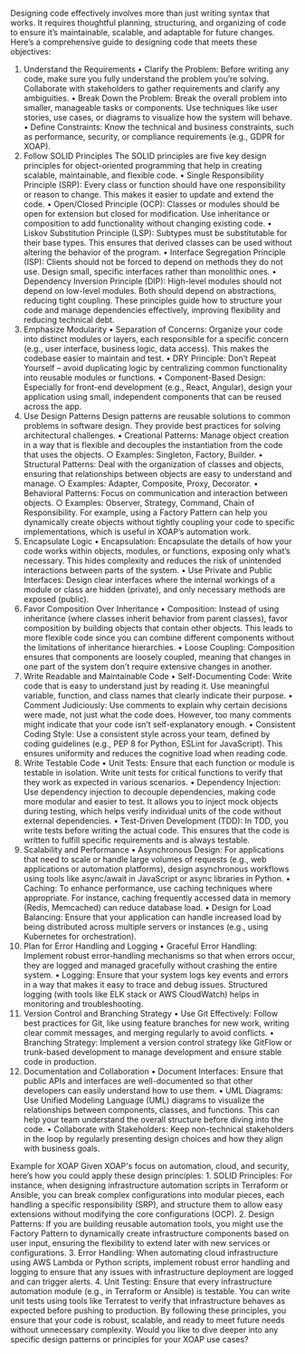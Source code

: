 Designing code effectively involves more than just writing syntax that works. It requires thoughtful planning, structuring, and organizing of code to ensure it’s maintainable, scalable, and adaptable for future changes. Here’s a comprehensive guide to designing code that meets these objectives:

1. Understand the Requirements
   • Clarify the Problem: Before writing any code, make sure you fully understand the problem you’re solving. Collaborate with stakeholders to gather requirements and clarify any ambiguities.
   • Break Down the Problem: Break the overall problem into smaller, manageable tasks or components. Use techniques like user stories, use cases, or diagrams to visualize how the system will behave.
   • Define Constraints: Know the technical and business constraints, such as performance, security, or compliance requirements (e.g., GDPR for XOAP).
2. Follow SOLID Principles
   The SOLID principles are five key design principles for object-oriented programming that help in creating scalable, maintainable, and flexible code.
   • Single Responsibility Principle (SRP): Every class or function should have one responsibility or reason to change. This makes it easier to update and extend the code.
   • Open/Closed Principle (OCP): Classes or modules should be open for extension but closed for modification. Use inheritance or composition to add functionality without changing existing code.
   • Liskov Substitution Principle (LSP): Subtypes must be substitutable for their base types. This ensures that derived classes can be used without altering the behavior of the program.
   • Interface Segregation Principle (ISP): Clients should not be forced to depend on methods they do not use. Design small, specific interfaces rather than monolithic ones.
   • Dependency Inversion Principle (DIP): High-level modules should not depend on low-level modules. Both should depend on abstractions, reducing tight coupling.
   These principles guide how to structure your code and manage dependencies effectively, improving flexibility and reducing technical debt.
3. Emphasize Modularity
   • Separation of Concerns: Organize your code into distinct modules or layers, each responsible for a specific concern (e.g., user interface, business logic, data access). This makes the codebase easier to maintain and test.
   • DRY Principle: Don’t Repeat Yourself – avoid duplicating logic by centralizing common functionality into reusable modules or functions.
   • Component-Based Design: Especially for front-end development (e.g., React, Angular), design your application using small, independent components that can be reused across the app.
4. Use Design Patterns
   Design patterns are reusable solutions to common problems in software design. They provide best practices for solving architectural challenges.
   • Creational Patterns: Manage object creation in a way that is flexible and decouples the instantiation from the code that uses the objects.
   ○ Examples: Singleton, Factory, Builder.
   • Structural Patterns: Deal with the organization of classes and objects, ensuring that relationships between objects are easy to understand and manage.
   ○ Examples: Adapter, Composite, Proxy, Decorator.
   • Behavioral Patterns: Focus on communication and interaction between objects.
   ○ Examples: Observer, Strategy, Command, Chain of Responsibility.
   For example, using a Factory Pattern can help you dynamically create objects without tightly coupling your code to specific implementations, which is useful in XOAP’s automation work.
5. Encapsulate Logic
   • Encapsulation: Encapsulate the details of how your code works within objects, modules, or functions, exposing only what’s necessary. This hides complexity and reduces the risk of unintended interactions between parts of the system.
   • Use Private and Public Interfaces: Design clear interfaces where the internal workings of a module or class are hidden (private), and only necessary methods are exposed (public).
6. Favor Composition Over Inheritance
   • Composition: Instead of using inheritance (where classes inherit behavior from parent classes), favor composition by building objects that contain other objects. This leads to more flexible code since you can combine different components without the limitations of inheritance hierarchies.
   • Loose Coupling: Composition ensures that components are loosely coupled, meaning that changes in one part of the system don’t require extensive changes in another.
7. Write Readable and Maintainable Code
   • Self-Documenting Code: Write code that is easy to understand just by reading it. Use meaningful variable, function, and class names that clearly indicate their purpose.
   • Comment Judiciously: Use comments to explain why certain decisions were made, not just what the code does. However, too many comments might indicate that your code isn’t self-explanatory enough.
   • Consistent Coding Style: Use a consistent style across your team, defined by coding guidelines (e.g., PEP 8 for Python, ESLint for JavaScript). This ensures uniformity and reduces the cognitive load when reading code.
8. Write Testable Code
   • Unit Tests: Ensure that each function or module is testable in isolation. Write unit tests for critical functions to verify that they work as expected in various scenarios.
   • Dependency Injection: Use dependency injection to decouple dependencies, making code more modular and easier to test. It allows you to inject mock objects during testing, which helps verify individual units of the code without external dependencies.
   • Test-Driven Development (TDD): In TDD, you write tests before writing the actual code. This ensures that the code is written to fulfill specific requirements and is always testable.
9. Scalability and Performance
   • Asynchronous Design: For applications that need to scale or handle large volumes of requests (e.g., web applications or automation platforms), design asynchronous workflows using tools like async/await in JavaScript or async libraries in Python.
   • Caching: To enhance performance, use caching techniques where appropriate. For instance, caching frequently accessed data in memory (Redis, Memcached) can reduce database load.
   • Design for Load Balancing: Ensure that your application can handle increased load by being distributed across multiple servers or instances (e.g., using Kubernetes for orchestration).
10. Plan for Error Handling and Logging
    • Graceful Error Handling: Implement robust error-handling mechanisms so that when errors occur, they are logged and managed gracefully without crashing the entire system.
    • Logging: Ensure that your system logs key events and errors in a way that makes it easy to trace and debug issues. Structured logging (with tools like ELK stack or AWS CloudWatch) helps in monitoring and troubleshooting.
11. Version Control and Branching Strategy
    • Use Git Effectively: Follow best practices for Git, like using feature branches for new work, writing clear commit messages, and merging regularly to avoid conflicts.
    • Branching Strategy: Implement a version control strategy like GitFlow or trunk-based development to manage development and ensure stable code in production.
12. Documentation and Collaboration
    • Document Interfaces: Ensure that public APIs and interfaces are well-documented so that other developers can easily understand how to use them.
    • UML Diagrams: Use Unified Modeling Language (UML) diagrams to visualize the relationships between components, classes, and functions. This can help your team understand the overall structure before diving into the code.
    • Collaborate with Stakeholders: Keep non-technical stakeholders in the loop by regularly presenting design choices and how they align with business goals.

Example for XOAP
Given XOAP's focus on automation, cloud, and security, here’s how you could apply these design principles: 1. SOLID Principles: For instance, when designing infrastructure automation scripts in Terraform or Ansible, you can break complex configurations into modular pieces, each handling a specific responsibility (SRP), and structure them to allow easy extensions without modifying the core configurations (OCP). 2. Design Patterns: If you are building reusable automation tools, you might use the Factory Pattern to dynamically create infrastructure components based on user input, ensuring the flexibility to extend later with new services or configurations. 3. Error Handling: When automating cloud infrastructure using AWS Lambda or Python scripts, implement robust error handling and logging to ensure that any issues with infrastructure deployment are logged and can trigger alerts. 4. Unit Testing: Ensure that every infrastructure automation module (e.g., in Terraform or Ansible) is testable. You can write unit tests using tools like Terratest to verify that infrastructure behaves as expected before pushing to production.
By following these principles, you ensure that your code is robust, scalable, and ready to meet future needs without unnecessary complexity. Would you like to dive deeper into any specific design patterns or principles for your XOAP use cases?
